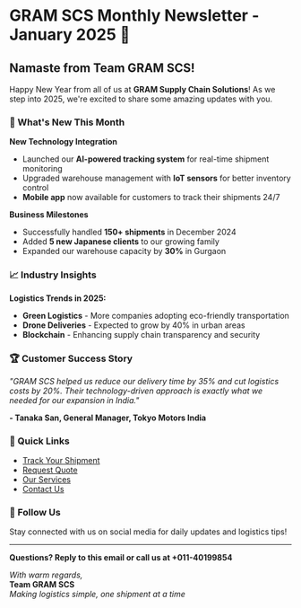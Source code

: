 # GRAM SCS Monthly Newsletter - January 2025 🚚

## Namaste from Team GRAM SCS!

Happy New Year from all of us at **GRAM Supply Chain Solutions**! As we step into 2025, we're excited to share some amazing updates with you.

### 🎉 What's New This Month

**New Technology Integration**
- Launched our **AI-powered tracking system** for real-time shipment monitoring
- Upgraded warehouse management with **IoT sensors** for better inventory control
- **Mobile app** now available for customers to track their shipments 24/7

**Business Milestones**
- Successfully handled **150+ shipments** in December 2024
- Added **5 new Japanese clients** to our growing family
- Expanded our warehouse capacity by **30%** in Gurgaon

### 📈 Industry Insights

**Logistics Trends in 2025:**
* **Green Logistics** - More companies adopting eco-friendly transportation
* **Drone Deliveries** - Expected to grow by 40% in urban areas
* **Blockchain** - Enhancing supply chain transparency and security

### 🏆 Customer Success Story

*"GRAM SCS helped us reduce our delivery time by 35% and cut logistics costs by 20%. Their technology-driven approach is exactly what we needed for our expansion in India."*

**- Tanaka San, General Manager, Tokyo Motors India**

### 🔗 Quick Links

- [Track Your Shipment](http://www.gramscs.com/tracking)
- [Request Quote](http://www.gramscs.com/quote)
- [Our Services](http://www.gramscs.com/services)
- [Contact Us](http://www.gramscs.com/contact)

### 📱 Follow Us

Stay connected with us on social media for daily updates and logistics tips!

---

**Questions? Reply to this email or call us at +011-40199854**

*With warm regards,*  
**Team GRAM SCS**  
*Making logistics simple, one shipment at a time*
